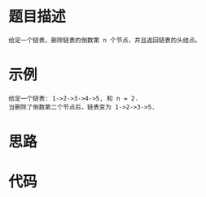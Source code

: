 # 题目描述
    给定一个链表，删除链表的倒数第 n 个节点，并且返回链表的头结点。
# 示例
```
给定一个链表: 1->2->3->4->5, 和 n = 2.
当删除了倒数第二个节点后，链表变为 1->2->3->5.
```
# 思路


# 代码
```

```

